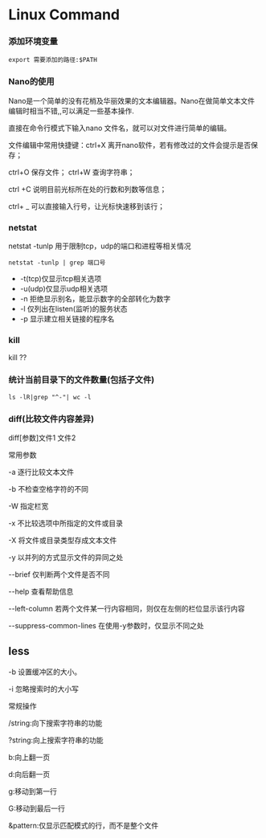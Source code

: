 # Linux Command

### 添加环境变量

`export 需要添加的路径:$PATH` 


### Nano的使用

Nano是一个简单的没有花梢及华丽效果的文本编辑器。Nano在做简单文本文件编辑时相当不错,,可以满足一些基本操作.

直接在命令行模式下输入nano 文件名，就可以对文件进行简单的编辑。

文件编辑中常用快捷键：ctrl+X 离开nano软件，若有修改过的文件会提示是否保存；

ctrl+O 保存文件；   ctrl+W 查询字符串；

ctrl +C 说明目前光标所在处的行数和列数等信息；

ctrl+ _ 可以直接输入行号，让光标快速移到该行；

### netstat

netstat -tunlp 用于限制tcp，udp的端口和进程等相关情况

`netstat -tunlp | grep 端口号`

+ -t(tcp)仅显示tcp相关选项
+ -u(udp)仅显示udp相关选项
+ -n 拒绝显示别名，能显示数字的全部转化为数字
+ -l 仅列出在listen(监听)的服务状态
+ -p 显示建立相关链接的程序名

### kill 

kill ??

### 统计当前目录下的文件数量(包括子文件)

`ls -lR|grep "^-"| wc -l`


### diff(比较文件内容差异)

diff[参数]文件1 文件2

常用参数

-a 	逐行比较文本文件

-b 	不检查空格字符的不同

-W	指定栏宽

-x	不比较选项中所指定的文件或目录

-X	将文件或目录类型存成文本文件

-y 	以并列的方式显示文件的异同之处

--brief	仅判断两个文件是否不同

--help 	查看帮助信息

--left-column 	若两个文件某一行内容相同，则仅在左侧的栏位显示该行内容

--suppress-common-lines 	在使用-y参数时，仅显示不同之处 


## less

-b 设置缓冲区的大小。

-i 忽略搜索时的大小写


常规操作

/string:向下搜索字符串的功能

?string:向上搜索字符串的功能

b:向上翻一页

d:向后翻一页

g:移动到第一行

G:移动到最后一行

&pattern:仅显示匹配模式的行，而不是整个文件